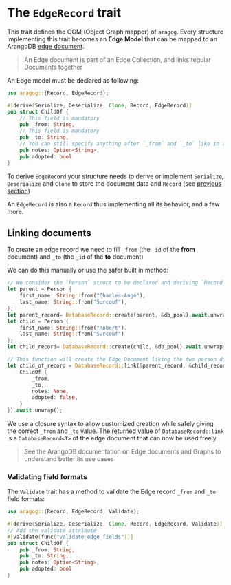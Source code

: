 # The `EdgeRecord` trait

This trait defines the OGM (Object Graph mapper) of `aragog`.
Every structure implementing this trait becomes an **Edge Model** that can be mapped to an ArangoDB [edge document](https://www.arangodb.com/docs/stable/data-modeling-documents-document-methods.html#edges).

> An Edge document is part of an Edge Collection, and links regular Documents together

An Edge model must be declared as following:

```rust
use aragog::{Record, EdgeRecord};

#[derive(Serialize, Deserialize, Clone, Record, EdgeRecord)]
pub struct ChildOf {
    // This field is mandatory
    pub _from: String,
    // This field is mandatory
    pub _to: String,
    // You can still specify anything after `_from` and `_to` like in any `Record`
    pub notes: Option<String>,
    pub adopted: bool
}
```

To derive `EdgeRecord` your structure needs to derive or implement `Serialize`, `Deserialize` and  `Clone`
to store the document data and `Record` (see [previous section](./record.md))

An `EdgeRecord` is also a `Record` thus implementing all its behavior, and a few more.

## Linking documents

To create an edge record we need to fill `_from` (the `_id` of the **from** document) and `_to` (the `_id` of the **to** document)

We can do this manually or use the safer built in method:

```rust
// We consider the `Person` struct to be declared and deriving `Record`
let parent = Person {
    first_name: String::from("Charles-Ange"),
    last_name: String::from("Surcouf"),
};
let parent_record= DatabaseRecord::create(parent, &db_pool).await.unwrap();
let child = Person {
    first_name: String::from("Robert"),
    last_name: String::from("Surcouf")
};
let child_record= DatabaseRecord::create(child, &db_pool).await.unwrap();

// This function will create the Edge Document liking the two person documents
let child_of_record = DatabaseRecord::link(&parent_record, &child_record, &db_pool, |_from, _to| {
    ChildOf {
        _from,
        _to,
        notes: None,
        adopted: false,
    }
}).await.unwrap();
```

We use a closure syntax to allow customized creation while safely giving the correct `_from` and `_to` value.
The returned value of `DatabaseRecord::link` is a `DatabaseRecord<T>` of the edge document that can now be used freely.

> See the ArangoDB documentation on Edge documents and Graphs to understand better its use cases

### Validating field formats

The `Validate` trait has a method to validate the Edge record `_from` and `_to` field formats:

```rust
use aragog::{Record, EdgeRecord, Validate};

#[derive(Serialize, Deserialize, Clone, Record, EdgeRecord, Validate)]
// Add the validate attribute
#[validate(func("validate_edge_fields"))]
pub struct ChildOf {
    pub _from: String,
    pub _to: String,
    pub notes: Option<String>,
    pub adopted: bool
}
```